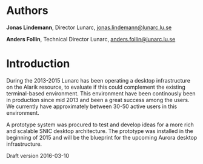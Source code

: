 # Authors

**Jonas Lindemann**, Director Lunarc, jonas.lindemann@lunarc.lu.se

**Anders Follin**, Technical Director Lunarc, anders.follin@lunarc.lu.se

# Introduction

During the 2013-2015 Lunarc has been operating a desktop infrastructure on the Alarik resource, to evaluate if this could complement the existing terminal-based environment. This environment have been continously been in production since mid 2013 and been a great success among the users. We currently have approximately between 30-50 active users in this environment.

A prototype system was procured to test and develop ideas for a more rich and scalable SNIC desktop architecture. The prototype was installed in the beginning of 2015 and will be the blueprint for the upcoming Aurora desktop infrastructure.

Draft version 2016-03-10